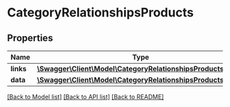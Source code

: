 # CategoryRelationshipsProducts

## Properties
Name | Type | Description | Notes
------------ | ------------- | ------------- | -------------
**links** | [**\Swagger\Client\Model\CategoryRelationshipsProductsLinks**](CategoryRelationshipsProductsLinks.md) |  | [optional] 
**data** | [**\Swagger\Client\Model\CategoryRelationshipsProductsData[]**](CategoryRelationshipsProductsData.md) |  | [optional] 

[[Back to Model list]](../../README.md#documentation-for-models) [[Back to API list]](../../README.md#documentation-for-api-endpoints) [[Back to README]](../../README.md)

